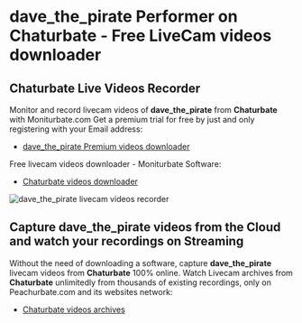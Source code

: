 # dave_the_pirate Performer on Chaturbate - Free LiveCam videos downloader

## Chaturbate Live Videos Recorder

Monitor and record livecam videos of **dave_the_pirate** from **Chaturbate** with Moniturbate.com
Get a premium trial for free by just and only registering with your Email address:
* [dave_the_pirate Premium videos downloader](https://moniturbate.com/request-demo-licence-key.html)

Free livecam videos downloader - Moniturbate Software:
* [Chaturbate videos downloader](https://moniturbate.com/moniturbate-download-software.html)

![dave_the_pirate livecam videos recorder](https://peachurnet.com/templates/moniturbate-software.png)


## Capture dave_the_pirate videos from the Cloud and watch your recordings on Streaming

Without the need of downloading a software, capture **dave_the_pirate** livecam videos from **Chaturbate** 100% online.
Watch Livecam archives from **Chaturbate** unlimitedly from thousands of existing recordings, only on Peachurbate.com and its websites network:
* [Chaturbate videos archives](https://peachurnet.com/)